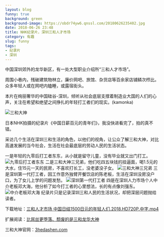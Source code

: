 ```yaml
---
layout: blog
funny: true
background: green
background-image: https://obdr74yw6.qnssl.com/20180626235402.jpg
date: 2018-06-26 23:48
title: NHK纪录片，深圳三和人才市场
category: 有趣
slug: funny
tags:
- 纪录片
- 深圳
---
```


中国深圳郊外的龙华新区，有一处大型职业介绍所“三和人才市场”。

周围小巷内，残破建筑物林立，廉价网吧、旅馆、杂货店等百余家店铺鳞次栉比。众多年轻人或在网吧内瞌睡，或露宿街头。

本片在绚丽奢华的中国硅谷-深圳，倾听从社会底层支撑着制造业大国的人们的心声，关注在希望和绝望之间挣扎的年轻打工者们的现实。(kamonka)

![三和大神][1]

日本NHK拍摄的纪录片《中国日薪百元的青年们》，我没快进看完了，拍的真不错。

采访几个生活在深圳三和生活的角色，以他们的视角，让公众了解三和大神，对比高速发展的当今社会，生活在社会最底层的劳动人民的生活状态。

一是年轻的九零后打工者东东，从小就是留守儿童，没有毕业就又出门打工。
![九零后打工者东东][2]
二是三和大神三兄弟，他们吃四五块钱的挂逼面，喝1.5元的大水，住15元一天的民房，不喜欢打长工，没老婆没子女。
![三和大神三兄弟][3]
三是深圳第一代打工者，因工作意外独臂开餐饮店的陈老板，生活在深圳没房没户口，为了女儿上学的问题发愁。
![深圳第一代打工者][4]
四是在深圳人力市场个人中介老板邓大海，他分析了如今打工者的心里想法，长的有点像刘强东。
![中介老板邓大海][5]
纪录片只是记录深圳三和人民的生活状况，却把深层问题抛给读者。

下载地址：[三和人才市场 中国日结1500日元的年轻人们.2018.HD720P.中字.mp4][6]

扩展阅读：[比屌丝更堕落、颓废的是三和龙华大神][7]

三和大神官网：[3hedashen.com][8]


  [1]: https://obdr74yw6.qnssl.com/20180626235402.jpg
  [2]: https://ws1.sinaimg.cn/large/c5095e03gy1fsp0qqre4vj20te0giavg.jpg
  [3]: https://ws1.sinaimg.cn/large/c5095e03gy1fsp0pjz5ntj20tz0gfb0l.jpg
  [4]: https://ws1.sinaimg.cn/large/c5095e03gy1fsp0rrdvfzj20t20g9qji.jpg
  [5]: https://ws1.sinaimg.cn/large/c5095e03gy1fsp0sko7jlj20tg0fx4h1.jpg
  [6]: ed2k://%7Cfile%7C1500%E7%9A%84%E5%B9%B4%E8%BD%BB%E4%BA%BA%E4%BB%AC.2018.HD720P.%E4%B8%AD%E5%AD%97.mp4%7C1572696239%7C584D17840570C33FDFF6B38802053937%7Ch=CUBKQ6ERPDC5NAKHPKH32FVOKIWMOHPY%7C/
  [7]: https://m.hupu.com/bbs/19453011.html
  [8]: http://3hedashen.com/
